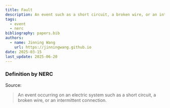 ```yaml
---
title: Fault
description: An event such as a short circuit, a broken wire, or an intermittent connection.
tags:
  - event
  - nerc
bibliography: papers.bib
authors:
  - name: Jinning Wang
    url: https://jinningwang.github.io
date: 2025-03-15
last_update: 2025-06-20
---
```


### Definition by NERC

Source: <d-cite key="nerc2024glossary"></d-cite>

> An event occurring on an electric system such as a short circuit, a broken wire, or an intermittent connection.
